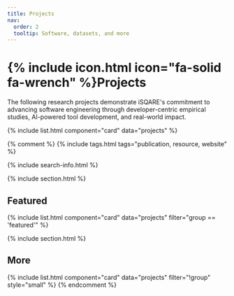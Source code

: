 ```yaml
---
title: Projects
nav:
  order: 2
  tooltip: Software, datasets, and more
---
```


# {% include icon.html icon="fa-solid fa-wrench" %}Projects

The following research projects demonstrate iSQARE's commitment to advancing software engineering through developer-centric empirical studies, AI-powered tool development, and real-world impact.

{% include list.html component="card" data="projects" %}

{% comment %}
{% include tags.html tags="publication, resource, website" %}

{% include search-info.html %}

{% include section.html %}

## Featured

{% include list.html component="card" data="projects" filter="group == 'featured'" %}

{% include section.html %}

## More

{% include list.html component="card" data="projects" filter="!group" style="small" %}
{% endcomment %}